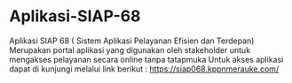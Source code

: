 # Aplikasi-SIAP-68
Aplikasi SIAP 68 ( Sistem Aplikasi Pelayanan Efisien dan Terdepan)
Merupakan portal aplikasi yang digunakan oleh stakeholder untuk mengakses pelayanan secara online tanpa tatapmuka
Untuk akses aplikasi dapat di kunjungi melalui link berikut : https://siap068.kppnmerauke.com/
